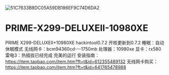 ![51C7633B8DC05A59DB186EF9C74D6DA2](https://user-images.githubusercontent.com/61498909/129532775-ae900e27-b4ab-4e30-905a-851fc0171a2b.png)
# PRIME-X299-DELUXEII-10980XE
PRIME X299-DELUXEII+10980XE hackintool0.7.2
开核更新到0.7.2
睡眠：自动休眠模式
无线网卡：bcm94360cd---1750mb
处理器：10980xe
显卡：rx580
雷电3：热插拔已经完成
完美的运行
安装指南：https://item.taobao.com/item.htm?ft=t&id=612355489132
无线网卡购买：https://item.taobao.com/item.htm?ft=t&id=641765478988
